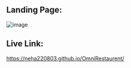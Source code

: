 ## Landing Page:
![image](https://github.com/user-attachments/assets/fc30f6c1-2647-4c11-990f-678a6fa27782)

## Live Link:
https://neha220803.github.io/OmniRestaurent/
